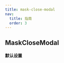 ```yaml
---
title: mask-close-modal
nav:
  title: 指南
  order: 3
---
```


## MaskCloseModal

#### 默认设置

<code src="../examples/mask-close-modal-use.tsx" />
